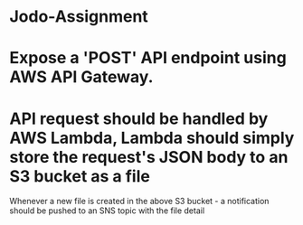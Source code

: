 # Jodo-Assignment

# Expose a 'POST' API endpoint using AWS API Gateway.

# API request should be handled by AWS Lambda, Lambda should simply store the request's JSON body to an S3 bucket as a file
Whenever a new file is created in the above S3 bucket - a notification should be pushed to an SNS topic with the file detail
